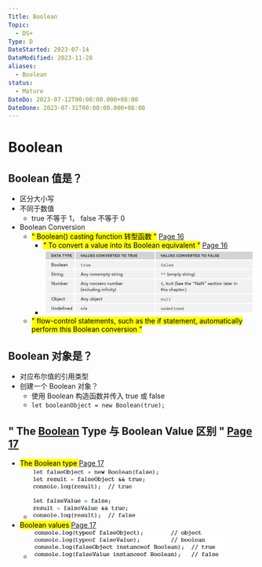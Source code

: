 ```yaml
---
Title: Boolean
Topic:
  - DS+
Type: D
DateStarted: 2023-07-14
DateModified: 2023-11-28
aliases:
  - Boolean
status:
  - Mature
DateDo: 2023-07-12T00:00:00.000+08:00
DateDone: 2023-07-31T00:00:00.000+08:00
---
```


# Boolean

## Boolean 值是？

- 区分大小写
- 不同于数值
  - true 不等于 1， false 不等于 0
- Boolean Conversion
  - <mark class="hltr-orange ">" Boolean() casting function 转型函数 "</mark> [Page 16 ](zotero://open-pdf/library/items/2BS329KQ?page=16&annotation=HTTDACCT)
    - <mark class="hltr-yellow ">" To convert a value into its Boolean equivalent "</mark> [Page 16 ](zotero://open-pdf/library/items/2BS329KQ?page=16&annotation=H5YGYMRG)
    - ![](z-Assets/C3LanguageBasics-16-x46-y210.png)
  - <mark class="hltr-yellow ">" flow-control statements, such as the if statement, automatically perform this Boolean conversion "</mark>

## Boolean 对象是？

- 对应布尔值的引用类型
- 创建一个 Boolean 对象？
  - 使用 Boolean 构造函数并传入 true 或 false
  - `let booleanObject = new Boolean(true);`

## " The [Boolean]() Type 与 Boolean Value 区别 " [Page 17 ](zotero://open-pdf/library/items/6CRSJHBD?page=17&annotation=YZAPCZN6)

- <mark class="hltr-orange "> The Boolean type </mark> [Page 17](zotero://open-pdf/library/items/6CRSJHBD?page=17&annotation=MP9GBAAN)
  - ![](z-Assets/C05BasicReferenceTypes-17-x93-y390.png)
- <mark class="hltr-orange "> Boolean values </mark> [Page 17](zotero://open-pdf/library/items/6CRSJHBD?page=17&annotation=WP3KNF32)
  - ![](z-Assets/C05BasicReferenceTypes-17-x91-y224.png)
